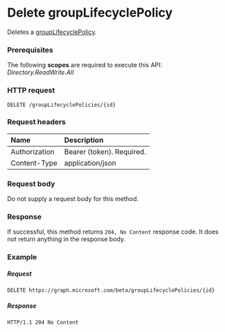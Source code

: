 # Delete groupLifecyclePolicy

Deletes a [groupLifecyclePolicy](../resources/grouplifecyclepolicy.md).

### Prerequisites

The following **scopes** are required to execute this API: *Directory.ReadWrite.All*
### HTTP request
<!-- { "blockType": "ignored" } -->
```http
DELETE /groupLifecyclePolicies/{id}

```

### Request headers

| Name | Description |
|:---------------|:----------|
| Authorization | Bearer {token}. Required. |
| Content-Type  | application/json |

### Request body
Do not supply a request body for this method.


### Response

If successful, this method returns `204, No Content` response code. It does not return anything in the response body.

### Example

##### Request

<!-- {
  "blockType": "request",
  "name": "delete_grouplifecyclepolicy"
}-->
```http
DELETE https://graph.microsoft.com/beta/groupLifecyclePolicies/{id}
```
##### Response

<!-- {
  "blockType": "response",
  "truncated": true
} -->
```http
HTTP/1.1 204 No Content
```

<!-- uuid: 8fcb5dbc-d5aa-4681-8e31-b001d5168d79
2015-10-25 14:57:30 UTC -->
<!-- {
  "type": "#page.annotation",
  "description": "Delete groupLifecyclePolicy",
  "keywords": "",
  "section": "documentation",
  "tocPath": ""
}-->